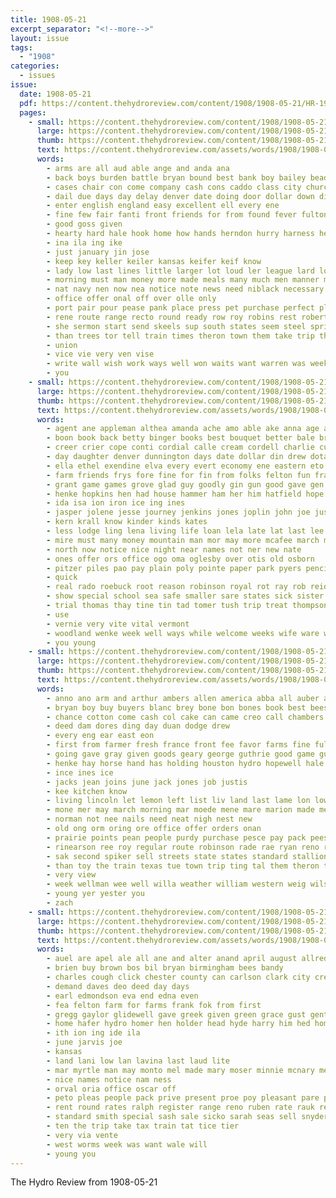 ```yaml
---
title: 1908-05-21
excerpt_separator: "<!--more-->"
layout: issue
tags:
  - "1908"
categories:
  - issues
issue:
  date: 1908-05-21
  pdf: https://content.thehydroreview.com/content/1908/1908-05-21/HR-1908-05-21.pdf
  pages:
    - small: https://content.thehydroreview.com/content/1908/1908-05-21/small/HR-1908-05-21-01.jpg
      large: https://content.thehydroreview.com/content/1908/1908-05-21/large/HR-1908-05-21-01.jpg
      thumb: https://content.thehydroreview.com/content/1908/1908-05-21/thumbnails/HR-1908-05-21-01.jpg
      text: https://content.thehydroreview.com/assets/words/1908/1908-05-21/HR-1908-05-21-01.txt
      words:
        - arms are all aud able ange and anda ana
        - back boys burden battle bryan bound best bank boy bailey bead bill been better bas business but bal book bar bor
        - cases chair con come company cash cons caddo class city church can cadd came camden cane christ county comes count
        - dail due days day delay denver date doing door dollar down din daily deli destro demar doubt
        - enter english england easy excellent ell every ene
        - fine few fair fanti front friends for from found fever fulton frisco farm friday fight first free
        - good goss given
        - hearty hard hale hook home how hands herndon hurry harness hed hinks has her house had him hext hardware harmony hydro haskell
        - ina ila ing ike
        - just january jin jose
        - keep key keller keiler kansas keifer keif know
        - lady low last lines little larger lot loud ler league lard loyal like let line life
        - morning must man money more made meals many much men manner may monday mies morn murray
        - nat navy nen now nea notice note news need niblack necessary not new nine
        - office offer onal off over olle only
        - port pair pour pease pank place press pet purchase perfect pleasant pay pac pail pro pure pean past prose paper
        - rene route range recto round ready row roy robins rest roberts regular record ross
        - she sermon start send skeels sup south states seem steel spring standing senator service said suit see special ser story sick state saturday sunday standard
        - than trees tor tell train times theron town them take trip thing then texas takes tick tule ted the
        - union
        - vice vie very ven vise
        - write wall wish work ways well won waits want warren was week winning while wife wide way waters words with will
        - you
    - small: https://content.thehydroreview.com/content/1908/1908-05-21/small/HR-1908-05-21-02.jpg
      large: https://content.thehydroreview.com/content/1908/1908-05-21/large/HR-1908-05-21-02.jpg
      thumb: https://content.thehydroreview.com/content/1908/1908-05-21/thumbnails/HR-1908-05-21-02.jpg
      text: https://content.thehydroreview.com/assets/words/1908/1908-05-21/HR-1908-05-21-02.txt
      words:
        - agent ane appleman althea amanda ache amo able ake anna age anand allen adams all ada and ask are
        - boon book back betty binger books best bouquet better bale bryan buy bloom been but business ball berry bet busi blood breech blizzard bowman bring bradley bells boe bus bank
        - creer crier cope conti cordial calle cream cordell charlie cunningham character cedar comes county conser cobb city cashier cake care cotton come court col crea church caddo cher canon certain
        - day daughter denver dunnington days date dollar din drew dota dairy dickerson dew double
        - ella ethel exendine elva every evert economy ene eastern eto end easy eye
        - farm friends frys fore fine for fin from folks felton fun frank fund friday forth fred free farmer fay far fields favors feal frater falls fry
        - grant game games grove glad guy goodly gin gun good gave gen given gan grow going groom
        - henke hopkins hen had house hammer ham her him hatfield hope hater hafer hall hydro has hilderbrand hinton hor home hour heis herrington
        - ida isa ion iron ice ing ines
        - jasper jolene jesse journey jenkins jones joplin john joe just
        - kern krall know kinder kinds kates
        - less lodge ling lena living life loan lela late lat last lee lie lame little lent long let
        - mire must many money mountain man mor may more mcafee march market mae missouri mighty morning men means might much marl maa marri monday mil midland miss mail mon
        - north now notice nice night near names not ner new nate
        - ones offer ors office ogo oma oglesby over otis old osborn
        - pitzer piles pao pay plain poly pointe paper park pyers pencil pro persons pure press part pearl point par people paw priday public price per pile
        - quick
        - real rado roebuck root reason robinson royal rot ray rob reid reno romp rosa recker ready robertson rea
        - show special school sea safe smaller sare states sick sister stevens sun sell sweet siler selling saturday shea sunday sense standard sau speedy sor salt silk she seed suo strength side state sears surgeon send smooth sat shelton sunda see souto sur star sale
        - trial thomas thay tine tin tad tomer tush trip treat thompson tota town the taken tie times then tran teen them take ted thurs team thing
        - use
        - vernie very vite vital vermont
        - woodland wenke week well ways while welcome weeks wife ware wos wedding weekly water with work went willy was way will wach weak
        - you young
    - small: https://content.thehydroreview.com/content/1908/1908-05-21/small/HR-1908-05-21-03.jpg
      large: https://content.thehydroreview.com/content/1908/1908-05-21/large/HR-1908-05-21-03.jpg
      thumb: https://content.thehydroreview.com/content/1908/1908-05-21/thumbnails/HR-1908-05-21-03.jpg
      text: https://content.thehydroreview.com/assets/words/1908/1908-05-21/HR-1908-05-21-03.txt
      words:
        - anno ano arm and arthur ambers allen america abba all auber are april aust acs ave
        - bryan boy buy buyers blanc brey bone bon bones book best bees bro bail boys bridgeport bros breeding buggy been bava back bold bie bowels but black burd ber bus both business blane bayard bring
        - chance cotton come cash col cake can came creo call chambers cane clink city cela choice cold close car cen colt church
        - deed dam dores ding day duan dodge drew
        - every eng ear east eon
        - first from farmer fresh france front fee favor farms fine full farm for friday ford free fort favorite
        - going gave gray given goods geary george guthrie good game guess getting gaa grade
        - henke hay horse hand has holding houston hydro hopewell hale high home house hinton ham held helen hitch hands hardware hes had her hard health
        - ince ines ice
        - jacks jean joins june jack jones job justis
        - kee kitchen know
        - living lincoln let lemon left list liv land last lame lon lowe luss lacy lucky less lard look lite later lea lope lissette
        - mone mer may march morning mar moede mene mare marion made meats man money mules market mille mat missouri miss
        - norman not nee nails need neat nigh nest new
        - old ong orm oring ore office offer orders onan
        - prairie points pean people purdy purchase pesce pay pack pees par person price part pour pies pore
        - rinearson ree roy regular route robinson rade rae ryan reno rader rage red rile rey rac
        - sak second spiker sell streets state states standard stallion start sims sun set saturday see snell shape say smith short school snapp score saas six stay sultan supply stork sale south stock suit stoves sear sunday son sarda signs street straw
        - than toy the train texas tue town trip ting tal them theron thing tailor toma ted tak tear tea tell take tei try toe tory thea
        - very view
        - week wellman wee well willa weather william western weig wilson with work wali worth wife will west white went was weight weatherford wit wish want
        - young yer yester you
        - zach
    - small: https://content.thehydroreview.com/content/1908/1908-05-21/small/HR-1908-05-21-04.jpg
      large: https://content.thehydroreview.com/content/1908/1908-05-21/large/HR-1908-05-21-04.jpg
      thumb: https://content.thehydroreview.com/content/1908/1908-05-21/thumbnails/HR-1908-05-21-04.jpg
      text: https://content.thehydroreview.com/assets/words/1908/1908-05-21/HR-1908-05-21-04.txt
      words:
        - auel are apel ale all ane and alter anand april august allred ala ace allen aide
        - brien buy brown bos bil bryan birmingham bees bandy
        - charles cough click chester county can carlson clark city creed
        - demand daves deo deed day days
        - earl edmondson eva end edna even
        - fea felton farm for farms frank fok from first
        - gregg gaylor glidewell gave greek given green grace gust gentle
        - home hafer hydro homer hen holder head hyde harry him hed homestead hast has
        - ith ion ing ide ila
        - june jarvis joe
        - kansas
        - land lani low lan lavina last laud lite
        - mar myrtle man may monto mel made mary moser minnie mcnary meridian mabel mendes miller morgan mee mia
        - nice names notice nam ness
        - orval oria office oscar off
        - peto pleas people pack prive present proe poy pleasant pare peden puk proper
        - rent round rates ralph register range reno ruben rate rauk regier reynolds reg
        - standard smith special sash sale sicko sarah seas sell snyder sant sickles state san said
        - ten the trip take tax train tat tice tier
        - very via vente
        - west worms week was want wale will
        - young you
---
```


The Hydro Review from 1908-05-21

<!--more-->

